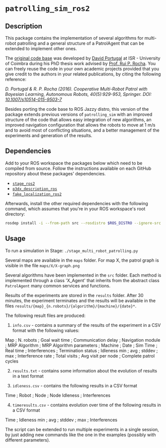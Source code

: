 # `patrolling_sim_ros2`

## Description

This package contains the implementation of several algorithms for multi-robot patrolling and a general structure of a PatrolAgent that can be extended to implement other ones.

The [original code base](https://wiki.ros.org/patrolling_sim) was developed by [David Portugal](davidbsp@isr.uc.pt) at ISR - University of Coimbra during his PhD thesis work advised by [Prof. Rui P. Rocha](mailto:rprocha@isr.uc.pt). You can freely reuse the code in your own academic projects provided that you give credit to the authors in your related publications, by citing the following reference:

_D. Portugal & R. P. Rocha (2016). Cooperative Multi-Robot Patrol with Bayesian Learning, Autonomous Robots, 40(5):929-953, Springer. DOI: [10.1007/s10514-015-9503-7](https://doi.org/10.1007/s10514-015-9503-7)_


Besides porting the code base to ROS Jazzy distro, this version of the package extends previous versions of `patrolling_sim` with an improved structure of the code that allows easy integration of new algorithms, an improved navigation configuration that allows the robots to move at 1 m/s and to avoid most of conflicting situations, and a better management of the experiments and generation of the results.

## Dependencies

Add to your ROS workspace the packages below which need to be compiled from source. Follow the instructions available on each GitHub repository about these packages' dependencies.

- [`stage_ros2`](https://github.com/ruipaulorocha/stage_ros2)
- [`p3dx_description_ros`](https://github.com/ruipaulorocha/p3dx_description_ros.git)
- [`fake_localization_ros2`](https://github.com/ruipaulorocha/fake_localization_ros2)

Afterwards, install the other required dependencies with the following command, which assumes that you're in your ROS workspace's root directory:
```bash
rosdep install -i --from-path src --rosdistro $ROS_DISTRO --ignore-src -y
```

## Usage

To run a simulation in Stage: `./stage_multi_robot_patrolling.py`

Several maps are available in the `maps` folder. For map X, the patrol graph is visible in the file
`maps/X/X-graph.png` 

Several algorithms have been implemented in the `src` folder. Each method is implemented through a class 'X_Agent' that inherits from the abstract class `PatrolAgent` many common services and functions.

Results of the experiments are stored in the `results` folder. After 30 minutes, the experiment terminates and the results will be available in the files
`results/{map}_{n.robots}/{algorithm}/{machine}/{date}*`.

The following result files are produced:

1) `info.csv` - contains a summary of the results of the experiment in a CSV format with the following values:

  Map ; N. robots ; Goal wait time ; Communication delay ; Navigation module ; MRP Algorithm ; MRP Algorithm parameters ; Machine ; Date ; 
  Sim Time ; Real time ; Interferences ; Termination status ; Idleness min ; avg	; stddev ; max ; 
  Interference rate ; Total visits ; Avg visit per node ;   Complete patrol cycles

2) `results.txt` - contains some information about the evolution of results in a text format

3) `idleness.csv` - contains the following results in a CSV format 

  Time ; Robot ; Node ; Node Idleness ; Interferences 

4) `timeresults.csv` - contains evolution over time of the following results in a CSV format

  Time ; Idleness min ; avg ; stddev ; max ; Interferences



The script can be extended to run multiple experiments in a single session, by just adding new commands like the one in the examples (possibly with different parameters).

